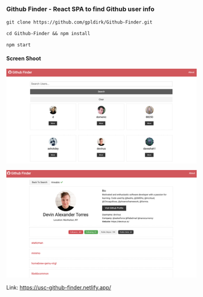  ### Github Finder - React SPA to find Github user info 

```
git clone https://github.com/gpldirk/Github-Finder.git
```

```
cd Github-Finder && npm install
```

```
npm start
```

#### Screen Shoot
![](./search.png)

![](./user.png)

Link: https://usc-github-finder.netlify.app/


